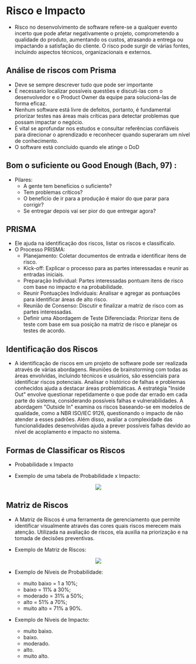 # Risco e Impacto

- Risco no desenvolvimento de software refere-se a qualquer evento incerto que pode afetar negativamente o projeto, comprometendo a qualidade do produto, aumentando os custos, atrasando a entrega ou impactando a satisfação do cliente. O risco pode surgir de várias fontes, incluindo aspectos técnicos, organizacionais e externos.

## Análise de riscos com Prisma

- Deve se sempre descrever tudo que pode ser importante
- É necessario localizar possíveis questões e discuti-las com o desenvolvedor e o Product Owner da equipe para solucioná-las de forma eficaz.
- Nenhum software está livre de defeitos, portanto, é fundamental priorizar testes nas áreas mais críticas para detectar problemas que possam impactar o negócio.
- É vital se aprofundar nos estudos e consultar referências confiáveis para direcionar o aprendizado e reconhecer quando superaram um nível de conhecimento.
- O software está concluído quando ele atinge o DoD
## Bom o suficiente ou Good Enough (Bach, 97) : 
- Pilares:
    - A gente tem benefícios o suficiente?
    - Tem problemas críticos?
    - O benefício de ir para a produção é maior do que parar para corrigir?
    - Se entregar depois vai ser pior do que entregar agora?

## PRISMA
- Ele ajuda na identificação dos riscos, listar os riscos e classificalo.
- O Processo PRISMA:
    - Planejamento: Coletar documentos de entrada e identificar itens de risco.
    - Kick-off: Explicar o processo para as partes interessadas e reunir as entradas iniciais.
    - Preparação Individual: Partes interessadas pontuam itens de risco com base no impacto e na probabilidade.
    - Reunir Pontuações Individuais: Analisar e agregar as pontuações para identificar áreas de alto risco.
    - Reunião de Consenso: Discutir e finalizar a matriz de risco com as partes interessadas.
    - Definir uma Abordagem de Teste Diferenciada: Priorizar itens de teste com base em sua posição na matriz de risco e planejar os testes de acordo.


## Identificação dos Riscos
- A identificação de riscos em um projeto de software pode ser realizada através de várias abordagens. Reuniões de brainstorming com todas as áreas envolvidas, incluindo técnicos e usuários, são essenciais para identificar riscos potenciais. Analisar o histórico de falhas e problemas conhecidos ajuda a destacar áreas problemáticas. A estratégia "Inside Out" envolve questionar repetidamente o que pode dar errado em cada parte do sistema, considerando possíveis falhas e vulnerabilidades. A abordagem "Outside In" examina os riscos baseando-se em modelos de qualidade, como a NBR ISO/IEC 9126, questionando o impacto de não atender a esses padrões. Além disso, avaliar a complexidade das funcionalidades desenvolvidas ajuda a prever possíveis falhas devido ao nível de acoplamento e impacto no sistema.


## Formas de Classificar os Riscos

- Probabilidade x Impacto

- Exemplo de uma tabela de Probabilidade x Impacto:


<div align="center">
    <img src="https://miro.medium.com/v2/resize:fit:720/format:webp/1*bwB2toE579v5FjB88MWPUg.jpeg
" />
</div>

## Matriz de Riscos
- A Matriz de Riscos é uma ferramenta de gerenciamento que permite identificar visualmente através das cores quais riscos merecem mais atenção. Utilizada na avaliação de riscos, ela auxilia na priorização e na tomada de decisões preventivas.

- Exemplo de Matriz de Riscos:

<div align="center">
    <img src="https://ferramentasdaqualidade.org/wp-content/uploads/2019/06/figura-3-matriz-de-riscos-para-ameacas-e-oportunidades.png
" />
</div>


- Exemplo de Níveis de Probabilidade: 
    - muito baixo = 1 a 10%;
    - baixo = 11% a 30%;
    - moderado = 31% a 50%;
    - alto = 51% a 70%;
    - muito alto = 71% a 90%.

- Exemplo de Níveis de Impacto:
    - muito baixo.
    - baixo.
    - moderado.
    - alto.
    - muito alto.

